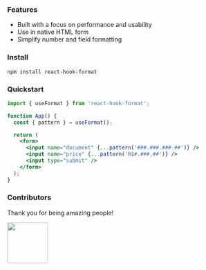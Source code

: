 ### Features

- Built with a focus on performance and usability
- Use in native HTML form
- Simplify number and field formatting

### Install

    npm install react-hook-format

### Quickstart

```jsx
import { useFormat } from 'react-hook-format';

function App() {
  const { pattern } = useFormat();

  return (
    <form>
      <input name="document" {...pattern('###.###.###-##')} />
      <input name="price" {...pattern('R$#.###,##')} />
      <input type="submit" />
    </form>
  );
}
```


### Contributors

Thank you for being amazing people!

<a target="_blank" href='#'>
    <img width="94" src="https://avatars.githubusercontent.com/u/38348723?v=4" />
</a>